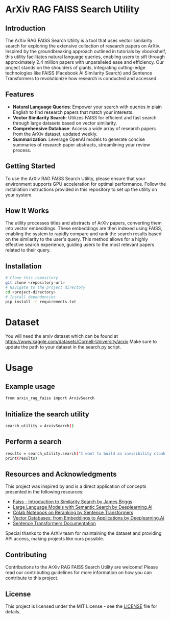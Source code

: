 # ArXiv RAG FAISS Search Utility

## Introduction

The ArXiv RAG FAISS Search Utility is a tool that uses vector similarity search for exploring the extensive collection of research papers on ArXiv. Inspired by the groundbreaking approach outlined in tutorials by vbookshelf, this utility facilitates natural language queries, enabling users to sift through approximately 2.4 million papers with unparalleled ease and efficiency. Our project stands on the shoulders of giants, integrating cutting-edge technologies like FAISS (Facebook AI Similarity Search) and Sentence Transformers to revolutionize how research is conducted and accessed.

## Features

- **Natural Language Queries**: Empower your search with queries in plain English to find research papers that match your interests.
- **Vector Similarity Search**: Utilizes FAISS for efficient and fast search through large datasets based on vector similarity.
- **Comprehensive Database**: Access a wide array of research papers from the ArXiv dataset, updated weekly.
- **Summarization**: Leverage OpenAI models to generate concise summaries of research paper abstracts, streamlining your review process.

## Getting Started

To use the ArXiv RAG FAISS Search Utility, please ensure that your environment supports GPU acceleration for optimal performance. Follow the installation instructions provided in this repository to set up the utility on your system.

## How It Works

The utility processes titles and abstracts of ArXiv papers, converting them into vector embeddings. These embeddings are then indexed using FAISS, enabling the system to rapidly compare and rank the search results based on the similarity to the user's query. This method allows for a highly effective search experience, guiding users to the most relevant papers related to their query.

## Installation

```bash
# Clone this repository
git clone <repository-url>
# Navigate to the project directory
cd <project-directory>
# Install dependencies
pip install -r requirements.txt
```

# Dataset

You will need the arxiv dataset which can be found at https://www.kaggle.com/datasets/Cornell-University/arxiv
Make sure to update the path to your dataset in the search.py script.

# Usage

## Example usage

```bash
from arxiv_rag_faiss import ArxivSearch
```

## Initialize the search utility

```bash
search_utility = ArxivSearch()
```

## Perform a search

```bash
results = search_utility.search("I want to build an invisibility cloak like the one in Harry Potter")
print(results)
```

## Resources and Acknowledgments

This project was inspired by and is a direct application of concepts presented in the following resources:

- [Faiss - Introduction to Similarity Search by James Briggs](https://www.youtube.com/watch?v=sKyvsdEv6rk)
- [Large Language Models with Semantic Search by Deeplearning.Ai](https://www.deeplearning.ai/short-courses/large-language-models-semantic-search/)
- [Colab Notebook on Reranking by Sentence Transformers](https://colab.research.google.com/github/UKPLab/sentence-transformers/blob/master/examples/applications/retrieve_rerank/retrieve_rerank_simple_wikipedia.ipynb)
- [Vector Databases: from Embeddings to Applications by Deeplearning.Ai](https://www.deeplearning.ai/short-courses/vector-databases-embeddings-applications/)
- [Sentence Transformers Documentation](https://www.sbert.net/)

Special thanks to the ArXiv team for maintaining the dataset and providing API access, making projects like ours possible.

## Contributing

Contributions to the ArXiv RAG FAISS Search Utility are welcome! Please read our contributing guidelines for more information on how you can contribute to this project.

## License

This project is licensed under the MIT License - see the [LICENSE](LICENSE) file for details.


